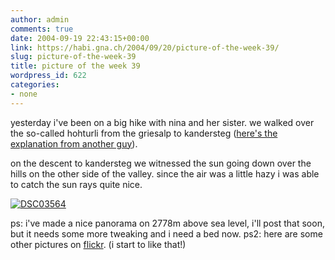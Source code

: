 ```yaml
---
author: admin
comments: true
date: 2004-09-19 22:43:15+00:00
link: https://habi.gna.ch/2004/09/20/picture-of-the-week-39/
slug: picture-of-the-week-39
title: picture of the week 39
wordpress_id: 622
categories:
- none
---
```


yesterday i've been on a big hike with nina and her sister. we walked over the so-called hohturli from the griesalp to kandersteg ([here's the explanation from another guy](http://members.aol.com/HokieHokieHi/)).

on the descent to kandersteg we witnessed the sun going down over the hills on the other side of the valley. since the air was a little hazy i was able to catch the sun rays quite nice.

[![DSC03564](https://habi.gna.ch/blog/images/DSC03564-tm.jpg)](https://habi.gna.ch/blog/images/DSC03564.JPG)

ps: i've made a nice panorama on 2778m above sea level, i'll post that soon, but it needs some more tweaking and i need a bed now.
ps2: here are some other pictures on [flickr](http://www.flickr.com/photos/habi/sets/12071/). (i start to like that!)
